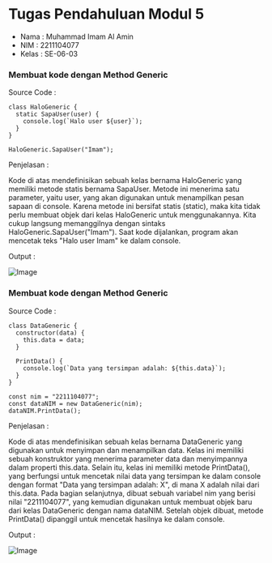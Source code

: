 # Tugas Pendahuluan Modul 5

- Nama : Muhammad Imam Al Amin
- NIM : 2211104077
- Kelas : SE-06-03

### Membuat kode dengan Method Generic

Source Code :

```
class HaloGeneric {
  static SapaUser(user) {
    console.log(`Halo user ${user}`);
  }
}

HaloGeneric.SapaUser("Imam");

```

Penjelasan :

Kode di atas mendefinisikan sebuah kelas bernama HaloGeneric yang memiliki metode statis bernama SapaUser. Metode ini menerima satu parameter, yaitu user, yang akan digunakan untuk menampilkan pesan sapaan di console. Karena metode ini bersifat statis (static), maka kita tidak perlu membuat objek dari kelas HaloGeneric untuk menggunakannya. Kita cukup langsung memanggilnya dengan sintaks HaloGeneric.SapaUser("Imam"). Saat kode dijalankan, program akan mencetak teks "Halo user Imam" ke dalam console.

Output :

![Image](https://github.com/user-attachments/assets/09dd4058-516b-466d-8ac5-af62970801e2)

### Membuat kode dengan Method Generic

Source Code :

```
class DataGeneric {
  constructor(data) {
    this.data = data;
  }

  PrintData() {
    console.log(`Data yang tersimpan adalah: ${this.data}`);
  }
}

const nim = "2211104077";
const dataNIM = new DataGeneric(nim);
dataNIM.PrintData();

```

Penjelasan :

Kode di atas mendefinisikan sebuah kelas bernama DataGeneric yang digunakan untuk menyimpan dan menampilkan data. Kelas ini memiliki sebuah konstruktor yang menerima parameter data dan menyimpannya dalam properti this.data. Selain itu, kelas ini memiliki metode PrintData(), yang berfungsi untuk mencetak nilai data yang tersimpan ke dalam console dengan format "Data yang tersimpan adalah: X", di mana X adalah nilai dari this.data. Pada bagian selanjutnya, dibuat sebuah variabel nim yang berisi nilai "2211104077", yang kemudian digunakan untuk membuat objek baru dari kelas DataGeneric dengan nama dataNIM. Setelah objek dibuat, metode PrintData() dipanggil untuk mencetak hasilnya ke dalam console.

Output :

![Image](https://github.com/user-attachments/assets/710d97f9-0657-498f-9b84-45576108ab1c)
